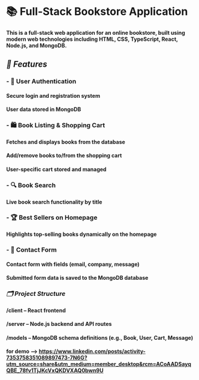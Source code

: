 # 📚 Full-Stack Bookstore Application
#### This is a full-stack web application for an online bookstore, built using modern web technologies including HTML, CSS, TypeScript, React, Node.js, and MongoDB.

## ***🚀 Features***
### - 🔐 User Authentication
#### Secure login and registration system
#### User data stored in MongoDB
### - 🛍️ Book Listing & Shopping Cart
#### Fetches and displays books from the database
#### Add/remove books to/from the shopping cart
#### User-specific cart stored and managed
### - 🔍 Book Search
#### Live book search functionality by title
### - 🏆 Best Sellers on Homepage
#### Highlights top-selling books dynamically on the homepage
### - 🧾 Contact Form
#### Contact form with fields (email, company, message)
#### Submitted form data is saved to the MongoDB database

### ***🗂️ Project Structure***
#### /client – React frontend
#### /server – Node.js backend and API routes
#### /models – MongoDB schema definitions (e.g., Book, User, Cart, Message)


#### for demo -->  https://www.linkedin.com/posts/activity-7353758351089897473-7N6G?utm_source=share&utm_medium=member_desktop&rcm=ACoAADSayqQBE_78fv1TjJKcVxQKDVXAQ0bwn9U
